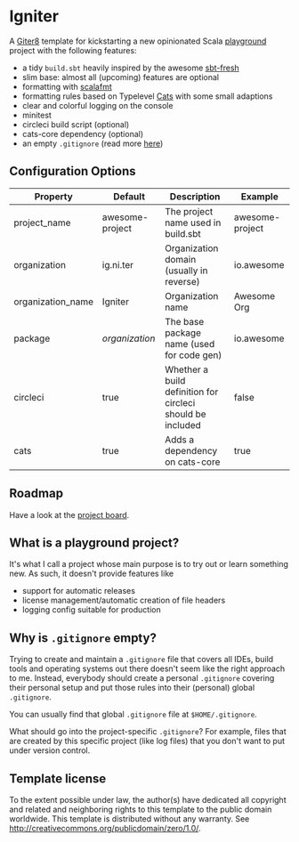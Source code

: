 # Igniter

A [Giter8](http://www.foundweekends.org/giter8/) template for kickstarting a new opinionated Scala [playground](#what-is-a-playground-project) project with the following features:

* a tidy `build.sbt` heavily inspired by the awesome [sbt-fresh](https://github.com/sbt/sbt-fresh/)
* slim base: almost all (upcoming) features are optional
* formatting with [scalafmt](https://scalameta.org/scalafmt/)
* formatting rules based on Typelevel [Cats](https://github.com/typelevel/cats) with some small adaptions
* clear and colorful logging on the console
* minitest
* circleci build script (optional)
* cats-core dependency (optional)
* an empty `.gitignore` (read more [here](#why-is-gitignore-empty))

## Configuration Options

| Property          | Default             | Description                                                | Example         |
| ----------------- | ------------------- | ---------------------------------------------------------- | --------------- |
| project_name      | awesome-project     | The project name used in build.sbt                         | awesome-project |
| organization      | ig.ni.ter           | Organization domain (usually in reverse)                   | io.awesome      |
| organization_name | Igniter             | Organization name                                          | Awesome Org     |
| package           | $organization$      | The base package name (used for code gen)                  | io.awesome      |
| circleci          | true                | Whether a build definition for circleci should be included | false           |
| cats              | true                | Adds a dependency on cats-core                             | true            |

## Roadmap

Have a look at the [project board](https://github.com/ontherocks-io/igniter/projects/2).

## What is a playground project?

It's what I call a project whose main purpose is to try out or learn something new. As such, it doesn't provide features like

* support for automatic releases
* license management/automatic creation of file headers
* logging config suitable for production

## Why is `.gitignore` empty?

Trying to create and maintain a `.gitignore` file that covers all IDEs, build tools and operating systems out there doesn't seem like the right approach to me. Instead, everybody should create a personal `.gitignore` covering their personal setup and put those rules into their (personal) global `.gitignore`.

You can usually find that global `.gitignore` file at `$HOME/.gitignore`.

What should go into the project-specific `.gitignore`? For example, files that are created by this specific project (like log files) that you don't want to put under version control.

## Template license

To the extent possible under law, the author(s) have dedicated all copyright and related
and neighboring rights to this template to the public domain worldwide.
This template is distributed without any warranty. See <http://creativecommons.org/publicdomain/zero/1.0/>.
